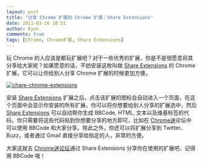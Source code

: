 ```yaml
---
layout: post
title: "分享 Chrome 扩展的 Chrome 扩展：Share Extensions"
date: 2011-03-16 18:51
author: Eyon
comments: true
tags: [Chrome, Chrome扩展, Share Extensions]
---
```

玩 Chrome 的人应该是都玩扩展吧？对于一些优秀的扩展，你是不是很愿意将其分享给大家呢？如果愿意的话，不妨安装这枚叫做 [Share Extensions](https://chrome.google.com/extensions/detail/chdafcbnfkfenoeejpaeenpdamhmalhe?hl=en-US) 的 Chrome 扩展，它可以让你给别人分享 Chrome 扩展的时候更加方便。

<a href="http://img.chromi.org/2011/03/chare-chrome-extensions.jpg">![](http://img.chromi.org/2011/03/chare-chrome-extensions.jpg "chare-chrome-extensions")</a>

安装 [Share Extensions](https://chrome.google.com/extensions/detail/chdafcbnfkfenoeejpaeenpdamhmalhe?hl=en-US) 扩展之后，点击该扩展的图标会自动进入一个页面，在这个页面中会显示你安装的所有扩展，你可以将你想要给别人分享的扩展选中，然后 [Share Extensions](https://chrome.google.com/extensions/detail/chdafcbnfkfenoeejpaeenpdamhmalhe?hl=en-US) 可以自动帮你生成 BBCode, HTML, 文本以及维基标签的代码，你只需要将这些代码贴到你想要分享的地方即可，比如在 [Chrome迷](http://bbs.chromi.org)论坛中可以使用 BBCode 和大家分享。除此之外，你还可以将扩展分享到 Twitter、Buzz，或者通过 Gmail 直接分享给指定的人，非常的方便。

大家这就去 [Chrome迷论坛](http://bbs.chromi.org)通过 Share Extensions 分享你在使用的扩展吧，记得用 BBCode 哦！
